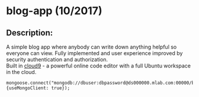# blog-app (10/2017)
 
## Description:
A simple blog app where anybody can write down anything helpful so everyone can view. Fully implemented and user experience improved by security authentication and authorization.<br />
Built in [cloud9](https://c9.io) - a powerful online code editor with a full Ubuntu workspace in the cloud.


```
mongoose.connect("mongodb://dbuser:dbpassword@ds000000.mlab.com:00000/blog", {useMongoClient: true});
```


